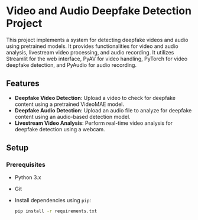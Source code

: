 # Video and Audio Deepfake Detection Project

This project implements a system for detecting deepfake videos and audio using pretrained models. It provides functionalities for video and audio analysis, livestream video processing, and audio recording. It utilizes Streamlit for the web interface, PyAV for video handling, PyTorch for video deepfake detection, and PyAudio for audio recording.

## Features

- **Deepfake Video Detection**: Upload a video to check for deepfake content using a pretrained VideoMAE model.
- **Deepfake Audio Detection**: Upload an audio file to analyze for deepfake content using an audio-based detection model.
- **Livestream Video Analysis**: Perform real-time video analysis for deepfake detection using a webcam.


## Setup

### Prerequisites

- Python 3.x
- Git
- Install dependencies using `pip`:

  ```bash
  pip install -r requirements.txt

